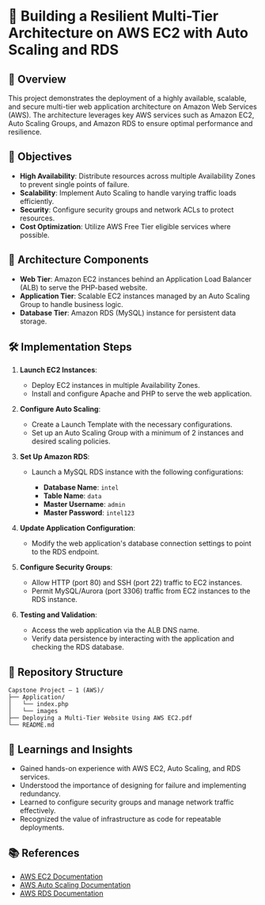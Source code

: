 # 🚀 Building a Resilient Multi-Tier Architecture on AWS EC2 with Auto Scaling and RDS

## 📘 Overview

This project demonstrates the deployment of a highly available, scalable, and secure multi-tier web application architecture on Amazon Web Services (AWS). The architecture leverages key AWS services such as Amazon EC2, Auto Scaling Groups, and Amazon RDS to ensure optimal performance and resilience.

## 🎯 Objectives

* **High Availability**: Distribute resources across multiple Availability Zones to prevent single points of failure.
* **Scalability**: Implement Auto Scaling to handle varying traffic loads efficiently.
* **Security**: Configure security groups and network ACLs to protect resources.
* **Cost Optimization**: Utilize AWS Free Tier eligible services where possible.

## 🧱 Architecture Components

* **Web Tier**: Amazon EC2 instances behind an Application Load Balancer (ALB) to serve the PHP-based website.
* **Application Tier**: Scalable EC2 instances managed by an Auto Scaling Group to handle business logic.
* **Database Tier**: Amazon RDS (MySQL) instance for persistent data storage.

## 🛠️ Implementation Steps

1. **Launch EC2 Instances**:

   * Deploy EC2 instances in multiple Availability Zones.
   * Install and configure Apache and PHP to serve the web application.

2. **Configure Auto Scaling**:

   * Create a Launch Template with the necessary configurations.
   * Set up an Auto Scaling Group with a minimum of 2 instances and desired scaling policies.

3. **Set Up Amazon RDS**:

   * Launch a MySQL RDS instance with the following configurations:

     * **Database Name**: `intel`
     * **Table Name**: `data`
     * **Master Username**: `admin`
     * **Master Password**: `intel123`

4. **Update Application Configuration**:

   * Modify the web application's database connection settings to point to the RDS endpoint.

5. **Configure Security Groups**:

   * Allow HTTP (port 80) and SSH (port 22) traffic to EC2 instances.
   * Permit MySQL/Aurora (port 3306) traffic from EC2 instances to the RDS instance.

6. **Testing and Validation**:

   * Access the web application via the ALB DNS name.
   * Verify data persistence by interacting with the application and checking the RDS database.

## 📁 Repository Structure

```
Capstone Project – 1 (AWS)/
├── Application/
│   └── index.php
│   └── images
├── Deploying a Multi-Tier Website Using AWS EC2.pdf
└── README.md
```

## 🧠 Learnings and Insights

* Gained hands-on experience with AWS EC2, Auto Scaling, and RDS services.
* Understood the importance of designing for failure and implementing redundancy.
* Learned to configure security groups and manage network traffic effectively.
* Recognized the value of infrastructure as code for repeatable deployments.

## 📚 References

* [AWS EC2 Documentation](https://docs.aws.amazon.com/ec2/)
* [AWS Auto Scaling Documentation](https://docs.aws.amazon.com/autoscaling/)
* [AWS RDS Documentation](https://docs.aws.amazon.com/rds/)
